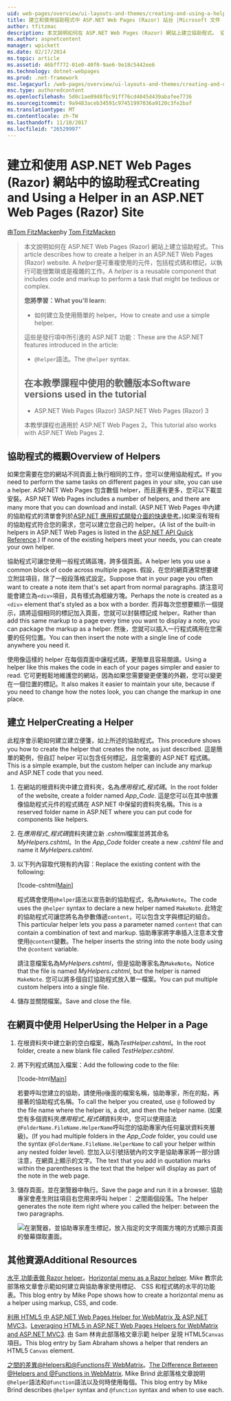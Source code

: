 ```yaml
---
uid: web-pages/overview/ui-layouts-and-themes/creating-and-using-a-helper-in-an-aspnet-web-pages-site
title: 建立和使用協助程式中 ASP.NET Web Pages (Razor) 站台 |Microsoft 文件
author: tfitzmac
description: 本文說明如何在 ASP.NET Web Pages (Razor) 網站上建立協助程式。 協助程式是可重複使用的元件，其中包含程式碼和效能標記...
ms.author: aspnetcontent
manager: wpickett
ms.date: 02/17/2014
ms.topic: article
ms.assetid: 46bff772-01e0-40f0-9ae6-9e18c5442ee6
ms.technology: dotnet-webpages
ms.prod: .net-framework
msc.legacyurl: /web-pages/overview/ui-layouts-and-themes/creating-and-using-a-helper-in-an-aspnet-web-pages-site
msc.type: authoredcontent
ms.openlocfilehash: 5d0c1ae09d8fbc91ff76cd4045d439abafee7736
ms.sourcegitcommit: 9a9483aceb34591c97451997036a9120c3fe2baf
ms.translationtype: MT
ms.contentlocale: zh-TW
ms.lasthandoff: 11/10/2017
ms.locfileid: "26529997"
---
```

<a name="creating-and-using-a-helper-in-an-aspnet-web-pages-razor-site"></a><span data-ttu-id="95e98-104">建立和使用 ASP.NET Web Pages (Razor) 網站中的協助程式</span><span class="sxs-lookup"><span data-stu-id="95e98-104">Creating and Using a Helper in an ASP.NET Web Pages (Razor) Site</span></span>
====================
<span data-ttu-id="95e98-105">由[Tom FitzMacken](https://github.com/tfitzmac)</span><span class="sxs-lookup"><span data-stu-id="95e98-105">by [Tom FitzMacken](https://github.com/tfitzmac)</span></span>

> <span data-ttu-id="95e98-106">本文說明如何在 ASP.NET Web Pages (Razor) 網站上建立協助程式。</span><span class="sxs-lookup"><span data-stu-id="95e98-106">This article describes how to create a helper in an ASP.NET Web Pages (Razor) website.</span></span> <span data-ttu-id="95e98-107">A *helper*是可重複使用的元件，包括程式碼和標記，以執行可能很繁瑣或是複雜的工作。</span><span class="sxs-lookup"><span data-stu-id="95e98-107">A *helper* is a reusable component that includes code and markup to perform a task that might be tedious or complex.</span></span>
> 
> <span data-ttu-id="95e98-108">**您將學習：**</span><span class="sxs-lookup"><span data-stu-id="95e98-108">**What you'll learn:**</span></span> 
> 
> - <span data-ttu-id="95e98-109">如何建立及使用簡單的 helper。</span><span class="sxs-lookup"><span data-stu-id="95e98-109">How to create and use a simple helper.</span></span>
> 
> <span data-ttu-id="95e98-110">這些是發行項中所引進的 ASP.NET 功能：</span><span class="sxs-lookup"><span data-stu-id="95e98-110">These are the ASP.NET features introduced in the article:</span></span>
> 
> - <span data-ttu-id="95e98-111">`@helper`語法。</span><span class="sxs-lookup"><span data-stu-id="95e98-111">The `@helper` syntax.</span></span>
>   
> 
> ## <a name="software-versions-used-in-the-tutorial"></a><span data-ttu-id="95e98-112">在本教學課程中使用的軟體版本</span><span class="sxs-lookup"><span data-stu-id="95e98-112">Software versions used in the tutorial</span></span>
> 
> 
> - <span data-ttu-id="95e98-113">ASP.NET Web Pages (Razor) 3</span><span class="sxs-lookup"><span data-stu-id="95e98-113">ASP.NET Web Pages (Razor) 3</span></span>
>   
> 
> <span data-ttu-id="95e98-114">本教學課程也適用於 ASP.NET Web Pages 2。</span><span class="sxs-lookup"><span data-stu-id="95e98-114">This tutorial also works with ASP.NET Web Pages 2.</span></span>


## <a name="overview-of-helpers"></a><span data-ttu-id="95e98-115">協助程式的概觀</span><span class="sxs-lookup"><span data-stu-id="95e98-115">Overview of Helpers</span></span>

<span data-ttu-id="95e98-116">如果您需要在您的網站不同頁面上執行相同的工作，您可以使用協助程式。</span><span class="sxs-lookup"><span data-stu-id="95e98-116">If you need to perform the same tasks on different pages in your site, you can use a helper.</span></span> <span data-ttu-id="95e98-117">ASP.NET Web Pages 包含數個 helper，而且還有更多，您可以下載並安裝。</span><span class="sxs-lookup"><span data-stu-id="95e98-117">ASP.NET Web Pages includes a number of helpers, and there are many more that you can download and install.</span></span> <span data-ttu-id="95e98-118">(ASP.NET Web Pages 中內建的協助程式的清單會列於[ASP.NET 應用程式開發介面的快速參考](https://go.microsoft.com/fwlink/?LinkId=202907)。)如果沒有現有的協助程式符合您的需求，您可以建立您自己的 helper。</span><span class="sxs-lookup"><span data-stu-id="95e98-118">(A list of the built-in helpers in ASP.NET Web Pages is listed in the [ASP.NET API Quick Reference](https://go.microsoft.com/fwlink/?LinkId=202907).) If none of the existing helpers meet your needs, you can create your own helper.</span></span>

<span data-ttu-id="95e98-119">協助程式可讓您使用一般程式碼區塊，跨多個頁面。</span><span class="sxs-lookup"><span data-stu-id="95e98-119">A helper lets you use a common block of code across multiple pages.</span></span> <span data-ttu-id="95e98-120">假設，在您的網頁通常想要建立附註項目，除了一般段落格式設定。</span><span class="sxs-lookup"><span data-stu-id="95e98-120">Suppose that in your page you often want to create a note item that's set apart from normal paragraphs.</span></span> <span data-ttu-id="95e98-121">請注意可能會建立為`<div>`項目，具有樣式為框線方塊。</span><span class="sxs-lookup"><span data-stu-id="95e98-121">Perhaps the note is created as a `<div>` element that's styled as a box with a border.</span></span> <span data-ttu-id="95e98-122">而非每次您想要顯示一個提示，請將這個相同的標記加入頁面，您就可以封裝標記成 helper。</span><span class="sxs-lookup"><span data-stu-id="95e98-122">Rather than add this same markup to a page every time you want to display a note, you can package the markup as a helper.</span></span> <span data-ttu-id="95e98-123">然後，您就可以插入一行程式碼用在您需要的任何位置。</span><span class="sxs-lookup"><span data-stu-id="95e98-123">You can then insert the note with a single line of code anywhere you need it.</span></span>

<span data-ttu-id="95e98-124">使用像這樣的 helper 在每個頁面中讓程式碼，更簡單且容易閱讀。</span><span class="sxs-lookup"><span data-stu-id="95e98-124">Using a helper like this makes the code in each of your pages simpler and easier to read.</span></span> <span data-ttu-id="95e98-125">它可更輕鬆地維護您的網站，因為如果您需要變更便箋的外觀，您可以變更在一個位置的標記。</span><span class="sxs-lookup"><span data-stu-id="95e98-125">It also makes it easier to maintain your site, because if you need to change how the notes look, you can change the markup in one place.</span></span>

## <a name="creating-a-helper"></a><span data-ttu-id="95e98-126">建立 Helper</span><span class="sxs-lookup"><span data-stu-id="95e98-126">Creating a Helper</span></span>

<span data-ttu-id="95e98-127">此程序會示範如何建立建立便箋，如上所述的協助程式。</span><span class="sxs-lookup"><span data-stu-id="95e98-127">This procedure shows you how to create the helper that creates the note, as just described.</span></span> <span data-ttu-id="95e98-128">這是簡單的範例，但自訂 helper 可以包含任何標記，且您需要的 ASP.NET 程式碼。</span><span class="sxs-lookup"><span data-stu-id="95e98-128">This is a simple example, but the custom helper can include any markup and ASP.NET code that you need.</span></span>

1. <span data-ttu-id="95e98-129">在網站的根資料夾中建立資料夾，名為*應用程式\_程式碼*。</span><span class="sxs-lookup"><span data-stu-id="95e98-129">In the root folder of the website, create a folder named *App\_Code*.</span></span> <span data-ttu-id="95e98-130">這是您可以在其中放置像協助程式元件的程式碼在 ASP.NET 中保留的資料夾名稱。</span><span class="sxs-lookup"><span data-stu-id="95e98-130">This is a reserved folder name in ASP.NET where you can put code for components like helpers.</span></span>
2. <span data-ttu-id="95e98-131">在*應用程式\_程式碼*資料夾建立新 *.cshtml*檔案並將其命名*MyHelpers.cshtml*。</span><span class="sxs-lookup"><span data-stu-id="95e98-131">In the *App\_Code* folder create a new *.cshtml* file and name it *MyHelpers.cshtml*.</span></span>
3. <span data-ttu-id="95e98-132">以下列內容取代現有的內容：</span><span class="sxs-lookup"><span data-stu-id="95e98-132">Replace the existing content with the following:</span></span>

    [!code-cshtml[Main](creating-and-using-a-helper-in-an-aspnet-web-pages-site/samples/sample1.cshtml)]

    <span data-ttu-id="95e98-133">程式碼會使用`@helper`語法以宣告新的協助程式，名為`MakeNote`。</span><span class="sxs-lookup"><span data-stu-id="95e98-133">The code uses the `@helper` syntax to declare a new helper named `MakeNote`.</span></span> <span data-ttu-id="95e98-134">此特定的協助程式可讓您將名為參數傳遞`content`，可以包含文字與標記的組合。</span><span class="sxs-lookup"><span data-stu-id="95e98-134">This particular helper lets you pass a parameter named `content` that can contain a combination of text and markup.</span></span> <span data-ttu-id="95e98-135">協助專家將字串插入注意本文會使用`@content`變數。</span><span class="sxs-lookup"><span data-stu-id="95e98-135">The helper inserts the string into the note body using the `@content` variable.</span></span>

    <span data-ttu-id="95e98-136">請注意檔案名為*MyHelpers.cshtml*，但是協助專家名為`MakeNote`。</span><span class="sxs-lookup"><span data-stu-id="95e98-136">Notice that the file is named *MyHelpers.cshtml*, but the helper is named `MakeNote`.</span></span> <span data-ttu-id="95e98-137">您可以將多個自訂協助程式放入單一檔案。</span><span class="sxs-lookup"><span data-stu-id="95e98-137">You can put multiple custom helpers into a single file.</span></span>
4. <span data-ttu-id="95e98-138">儲存並關閉檔案。</span><span class="sxs-lookup"><span data-stu-id="95e98-138">Save and close the file.</span></span>

## <a name="using-the-helper-in-a-page"></a><span data-ttu-id="95e98-139">在網頁中使用 Helper</span><span class="sxs-lookup"><span data-stu-id="95e98-139">Using the Helper in a Page</span></span>

1. <span data-ttu-id="95e98-140">在根資料夾中建立新的空白檔案，稱為*TestHelper.cshtml*。</span><span class="sxs-lookup"><span data-stu-id="95e98-140">In the root folder, create a new blank file called *TestHelper.cshtml*.</span></span>
2. <span data-ttu-id="95e98-141">將下列程式碼加入檔案：</span><span class="sxs-lookup"><span data-stu-id="95e98-141">Add the following code to the file:</span></span>

    [!code-html[Main](creating-and-using-a-helper-in-an-aspnet-web-pages-site/samples/sample2.html)]

    <span data-ttu-id="95e98-142">若要呼叫您建立的協助，請使用`@`後面的檔案名稱，協助專家，所在的點，再接著的協助程式名稱。</span><span class="sxs-lookup"><span data-stu-id="95e98-142">To call the helper you created, use `@` followed by the file name where the helper is, a dot, and then the helper name.</span></span> <span data-ttu-id="95e98-143">(如果您有多個資料夾*應用程式\_程式碼*資料夾中，您可以使用語法`@FolderName.FileName.HelperName`呼叫您的協助專家內任何巢狀資料夾層級)。</span><span class="sxs-lookup"><span data-stu-id="95e98-143">(If you had multiple folders in the *App\_Code* folder, you could use the syntax `@FolderName.FileName.HelperName` to call your helper within any nested folder level).</span></span> <span data-ttu-id="95e98-144">您加入以引號括號內的文字是協助專家將一部分請注意，在網頁上顯示的文字。</span><span class="sxs-lookup"><span data-stu-id="95e98-144">The text that you add in quotation marks within the parentheses is the text that the helper will display as part of the note in the web page.</span></span>
3. <span data-ttu-id="95e98-145">儲存頁面，並在瀏覽器中執行。</span><span class="sxs-lookup"><span data-stu-id="95e98-145">Save the page and run it in a browser.</span></span> <span data-ttu-id="95e98-146">協助專家會產生附註項目右您用來呼叫 helper： 之間兩個段落。</span><span class="sxs-lookup"><span data-stu-id="95e98-146">The helper generates the note item right where you called the helper: between the two paragraphs.</span></span>

    ![在瀏覽器，並協助專家產生標記，放入指定的文字周圍方塊的方式顯示頁面的螢幕擷取畫面。](creating-and-using-a-helper-in-an-aspnet-web-pages-site/_static/image1.jpg)

## <a name="additional-resources"></a><span data-ttu-id="95e98-148">其他資源</span><span class="sxs-lookup"><span data-stu-id="95e98-148">Additional Resources</span></span>


<span data-ttu-id="95e98-149">[水平 功能表做 Razor helper](http://mikepope.com/blog/DisplayBlog.aspx?permalink=2341)。</span><span class="sxs-lookup"><span data-stu-id="95e98-149">[Horizontal menu as a Razor helper](http://mikepope.com/blog/DisplayBlog.aspx?permalink=2341).</span></span> <span data-ttu-id="95e98-150">Mike 教宗此部落格文章會示範如何建立與協助專家使用標記、 CSS 和程式碼的水平的功能表。</span><span class="sxs-lookup"><span data-stu-id="95e98-150">This blog entry by Mike Pope shows how to create a horizontal menu as a helper using markup, CSS, and code.</span></span>

<span data-ttu-id="95e98-151">[利用 HTML5 中 ASP.NET Web Pages Helper for WebMatrix 及 ASP.NET MVC3](http://geekswithblogs.net/wildturtle/archive/2010/11/08/html5-in-asp.net-web-pages-helpers-for-webmatrix-and_aspnet_mvc3.aspx)。</span><span class="sxs-lookup"><span data-stu-id="95e98-151">[Leveraging HTML5 in ASP.NET Web Pages Helpers for WebMatrix and ASP.NET MVC3](http://geekswithblogs.net/wildturtle/archive/2010/11/08/html5-in-asp.net-web-pages-helpers-for-webmatrix-and_aspnet_mvc3.aspx).</span></span> <span data-ttu-id="95e98-152">由 Sam 林肯此部落格文章示範 helper 呈現 HTML5`Canvas`項目。</span><span class="sxs-lookup"><span data-stu-id="95e98-152">This blog entry by Sam Abraham shows a helper that renders an HTML5 `Canvas` element.</span></span>

<span data-ttu-id="95e98-153">[之間的差異@Helpers和@Functions在 WebMatrix](http://www.mikesdotnetting.com/Article/173/The-Difference-Between-@Helpers-and-@Functions-In-WebMatrix)。</span><span class="sxs-lookup"><span data-stu-id="95e98-153">[The Difference Between @Helpers and @Functions in WebMatrix](http://www.mikesdotnetting.com/Article/173/The-Difference-Between-@Helpers-and-@Functions-In-WebMatrix).</span></span> <span data-ttu-id="95e98-154">Mike Brind 此部落格文章說明`@helper`語法和`@function`語法以及何時使用每個。</span><span class="sxs-lookup"><span data-stu-id="95e98-154">This blog entry by Mike Brind describes `@helper` syntax and `@function` syntax and when to use each.</span></span>
